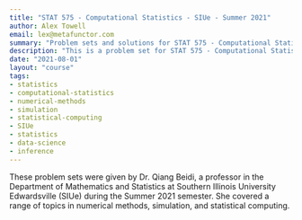 ```yaml
---
title: "STAT 575 - Computational Statistics - SIUe - Summer 2021"
author: Alex Towell
email: lex@metafunctor.com
summary: "Problem sets and solutions for STAT 575 - Computational Statistics at SIUe."
description: "This is a problem set for STAT 575 - Computational Statistics at SIUe. These problem sets were given by Dr. Qiang Beidi, a professor in the Department of Mathematics and Statistics at Southern Illinois University Edwardsville (SIUe) during the Summer 2021 semester. She covered a range of topics in numerical methods, simulation, and statistical computing."
date: "2021-08-01"
layout: "course"
tags:
- statistics
- computational-statistics
- numerical-methods
- simulation
- statistical-computing
- SIUe
- statistics
- data-science
- inference
---
```


These problem sets were given by Dr. Qiang Beidi, a professor in the Department of
Mathematics and Statistics at Southern Illinois University Edwardsville (SIUe)
during the Summer 2021 semester. She covered a range of topics in numerical
methods, simulation, and statistical computing.

